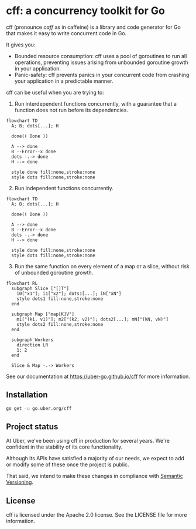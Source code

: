 # cff: a concurrency toolkit for Go

cff (pronounce *caff* as in caffeine) is a library and code generator for Go
that makes it easy to write concurrent code in Go.

It gives you:
* Bounded resource consumption: cff uses a pool of goroutines to run all operations, preventing issues arising from unbounded goroutine growth in your application.
* Panic-safety: cff prevents panics in your concurrent code from crashing your application in a predictable manner.

cff can be useful when you are trying to:

1. Run interdependent functions concurrently, with a guarantee that a function does not run before its dependencies.
  ```mermaid
  flowchart TD
    A; B; dots[...]; H

    done(( Done ))

    A --> done
    B --Error--x done
    dots -.-> done
    H --> done

    style done fill:none,stroke:none
    style dots fill:none,stroke:none
  ```

2. Run independent functions concurrently.
  ```mermaid
  flowchart TD
    A; B; dots[...]; H

    done(( Done ))

    A --> done
    B --Error--x done
    dots -.-> done
    H --> done

    style done fill:none,stroke:none
    style dots fill:none,stroke:none
  ```

3. Run the same function on every element of a map or a slice, without risk of unbounded goroutine growth.
  ```mermaid
  flowchart RL
    subgraph Slice ["[]T"]
      i0["x1"]; i1["x2"]; dots1[...]; iN["xN"]
      style dots1 fill:none,stroke:none
    end

    subgraph Map ["map[K]V"]
      m1["(k1, v1)"]; m2["(k2, v2)"]; dots2[...]; mN["(kN, vN)"]
      style dots2 fill:none,stroke:none
    end

    subgraph Workers
      direction LR
      1; 2
    end

    Slice & Map -.-> Workers
```

See our documentation at https://uber-go.github.io/cff for more information.

## Installation

```bash
go get -u go.uber.org/cff
```

## Project status

At Uber, we've been using cff in production for several years.
We're confident in the stability of its core functionality.

Although its APIs have satisfied a majority of our needs,
we expect to add or modify some of these once the project is public.

That said, we intend to make these changes in compliance with
[Semantic Versioning](https://semver.org/).

## License
cff is licensed under the Apache 2.0 license.  See the LICENSE file for more information.
